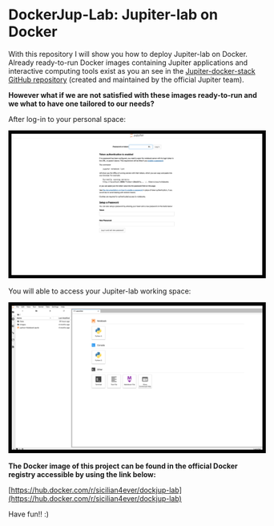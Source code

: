 
# DockerJup-Lab: Jupiter-lab on Docker 

With this repository I will show you how to deploy Jupiter-lab on Docker. Already ready-to-run Docker images containing Jupiter applications and interactive computing tools exist as you an see in the [Jupiter-docker-stack GitHub repository](https://github.com/jupyter/docker-stacks) (created and maintained by the official Jupiter team).

**However what if we are not satisfied with these images ready-to-run and we what to have one tailored to our needs?**

After log-in to your personal space:

<center>
    <img width="800" alt="pwd" src="DOC/pwd.png" style="border: 5px solid black">
</center>

You will able to access your Jupiter-lab working space:

<center>
    <img width="800" alt="Screenshot" src="DOC/Screenshot.png" style="border: 5px solid black">
</center>

**The Docker image of this project can be found in the official Docker registry accessible by using the link below:**

[https://hub.docker.com/r/sicilian4ever/dockjup-lab](https://hub.docker.com/r/sicilian4ever/dockjup-lab)


Have fun!! :)